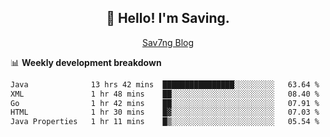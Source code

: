 <h2 align="center">👋 Hello! I'm Saving.</h2>
<p align="center">
  <a href="https://sav7ng.com">Sav7ng Blog</a>
</p>

📊 **Weekly development breakdown**

<!--START_SECTION:waka-->

```txt
Java              13 hrs 42 mins  ████████████████░░░░░░░░░   63.64 %
XML               1 hr 48 mins    ██░░░░░░░░░░░░░░░░░░░░░░░   08.40 %
Go                1 hr 42 mins    ██░░░░░░░░░░░░░░░░░░░░░░░   07.91 %
HTML              1 hr 30 mins    █▓░░░░░░░░░░░░░░░░░░░░░░░   07.03 %
Java Properties   1 hr 11 mins    █▒░░░░░░░░░░░░░░░░░░░░░░░   05.54 %
```

<!--END_SECTION:waka-->
